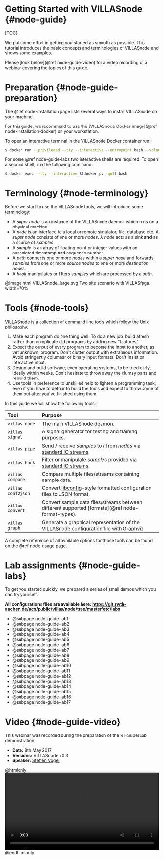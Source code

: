 # Getting Started with VILLASnode {#node-guide}

[TOC]

We put some effort in getting you started as smooth as possible.
This tutorial introduces the basic concepts and terminologies of VILLASnode and shows some examples.

Please [look below](@ref node-guide-video) for a video recording of a webinar covering the topics of this guide.

# Preparation {#node-guide-preparation}

The @ref node-installation page lists several ways to install VILLASnode on your machine.

For this guide, we recommend to use the [VILLASnode Docker image](@ref node-installation-docker) on your workstation.

To open an interactive terminal in the VILLASnode Docker container run:

```bash
$ docker run --privileged --tty --interactive --entrypoint bash --volume C:\path\to\configs:/configs -p 80:80 villas/node
```

For some @ref node-guide-labs two interactive shells are required. To open a second shell, run the following command:

```bash
$ docker exec --tty --interactive $(docker ps -qn1) bash
```

# Terminology {#node-terminology}

Before we start to use the VILLASnode tools, we will introduce some terminology:

- A _super node_ is an instance of the VILLASnode daemon which runs on a physical machine.
- A _node_ is an interface to a local or remote simulator, file, database etc. A _super node_ consists of one or more _nodes_. A _node_ acts as a sink **and** as a source of _samples_.
- A _sample_ is an array of floating point or integer values with an associated timestamp and sequence number.
- A _path_ connects one or more _nodes_ within a _super node_ and forwards _samples_ from one or more _source nodes_ to one or more _destination nodes_.
- A _hook_ manipulates or filters _samples_ which are processed by a _path_.

@image html VILLASnode_large.svg Two site scenario with VILLASfpga. width=70%

# Tools {#node-tools}

VILLASnode is a collection of command line tools which follow the [Unix philosophy](https://en.wikipedia.org/wiki/Unix_philosophy):

1. Make each program do one thing well. To do a new job, build afresh rather than complicate old programs by adding new "features".
2. Expect the output of every program to become the input to another, as yet unknown, program. Don't clutter output with extraneous information. Avoid stringently columnar or binary input formats. Don't insist on interactive input.
3. Design and build software, even operating systems, to be tried early, ideally within weeks. Don't hesitate to throw away the clumsy parts and rebuild them.
4. Use tools in preference to unskilled help to lighten a programming task, even if you have to detour to build the tools and expect to throw some of them out after you've finished using them.

In this guide we will show the following tools:

| Tool					| Purpose |
| :----					| :---- |
| `villas node`			| The main VILLASnode deamon. |
| `villas signal`		| A signal generator for testing and training purposes. |
| `villas pipe`			| Send / receive _samples_ to / from _nodes_ via [standard IO streams](https://en.wikipedia.org/wiki/Standard_streams). |
| `villas hook`			| Filter or manipulate _samples_ provided via [standard IO streams](https://en.wikipedia.org/wiki/Standard_streams). |
| `villas compare`		| Compare multiple files/streams containing sample data. | 
| `villas conf2json`	| Convert [libconfig](http://hyperrealm.github.io/libconfig/)-style formatted configuration files to JSON format. | 
| `villas convert`		| Convert sample data files/streams between different supported [formats](@ref node-format-types). | 
| `villas graph`		| Generate a graphical representation of the VILLASnode configuration file with Graphviz. |   

A complete reference of all available options for those tools can be found on the @ref node-usage page.

# Lab assignments {#node-guide-labs}

To get you started quickly, we prepared a series of small demos which you can try yourself.

__All configurations files are available here: <https://git.rwth-aachen.de/acs/public/villas/node/tree/master/etc/labs>__

- @subpage node-guide-lab1
- @subpage node-guide-lab2
- @subpage node-guide-lab3
- @subpage node-guide-lab4
- @subpage node-guide-lab5
- @subpage node-guide-lab6
- @subpage node-guide-lab7
- @subpage node-guide-lab8
- @subpage node-guide-lab9
- @subpage node-guide-lab10
- @subpage node-guide-lab11
- @subpage node-guide-lab12
- @subpage node-guide-lab13
- @subpage node-guide-lab14
- @subpage node-guide-lab15
- @subpage node-guide-lab16
- @subpage node-guide-lab17

# Video {#node-guide-video}

This webinar was recorded during the preparation of the RT-SuperLab demonstration.

- **Date:** 8th May 2017
- **Versions:** VILLASnode v0.3
- **Speaker:** [Steffen Vogel](mailto:stvogel@eonerc.rwth-aachen.de)

@htmlonly
<video controls width="100%" align="center">
	<source src="https://videos.fein-aachen.org/VILLASnode_Webinar_2017_05_08.mp4" type="video/mp4">
</video>
@endhtmlonly
